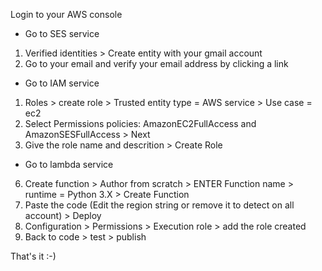 
Login to your AWS console

- Go to SES service 
1. Verified identities > Create entity with your gmail account
2. Go to your email and verify your email address by clicking a link

- Go to IAM service
1. Roles > create role > Trusted entity type = AWS service > Use case = ec2
2. Select Permissions policies: AmazonEC2FullAccess and AmazonSESFullAccess > Next
3. Give the role name and descrition > Create Role

- Go to lambda service
6. Create function > Author from scratch > ENTER Function name > runtime = Python 3.X > Create Function
7. Paste the code (Edit the region string or remove it to detect on all account) > Deploy
8. Configuration > Permissions > Execution role > add the role created
9. Back to code > test > publish

That's it :-)
